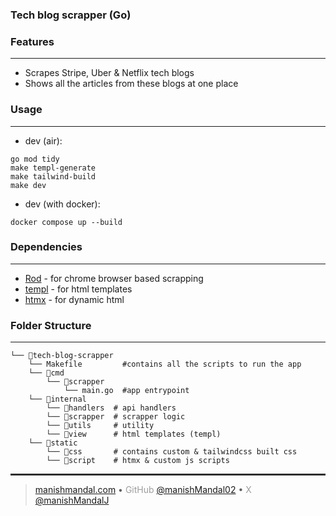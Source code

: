 ### Tech blog scrapper (Go)

### Features

---

- Scrapes Stripe, Uber & Netflix tech blogs
- Shows all the articles from these blogs at one place

### Usage

---

- dev (air):

```shell
go mod tidy
make templ-generate
make tailwind-build
make dev
```

- dev (with docker):

```shell
docker compose up --build
```

### Dependencies

---

- [Rod](https://github.com/go-rod/go-rod.github.io.git) - for chrome browser based scrapping
- [templ](https://github.com/a-h/templ) - for html templates
- [htmx](https://github.com/bigskysoftware/htmx) - for dynamic html

### Folder Structure

---

```
└── 📁tech-blog-scrapper
    └── Makefile         #contains all the scripts to run the app
    └── 📁cmd
        └── 📁scrapper
            └── main.go  #app entrypoint
    └── 📁internal
        └── 📁handlers  # api handlers
        └── 📁scrapper  # scrapper logic
        └── 📁utils     # utility
        └── 📁view      # html templates (templ)
    └── 📁static
        └── 📁css       # contains custom & tailwindcss built css
        └── 📁script    # htmx & custom js scripts
```

<hr style="height:3px; border:none; background-color:#2e2e2e;" />

> [manishmandal.com](https://manishmandal.com) • <span style="opacity:0.6;">GitHub </span> [@manishMandal02](https://github.com/manishMandal02) • <span style="opacity:0.6;">X</span> [@manishMandalJ](https://twitter.com/manishMandalJ)
